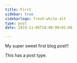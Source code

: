 ```yaml
---
title: First
sidebar: true
sidebarlogo: fresh-white-alt
type: post
date: 2019-11-06T10:00:00+01:00

---
```

My super sweet first blog post!!

This has a post type.